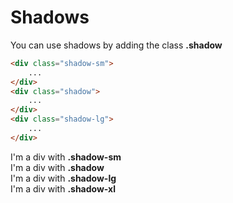 # Shadows 

You can use shadows by adding the class **.shadow**

``` html
<div class="shadow-sm"> 
    ...
</div> 
<div class="shadow"> 
    ...
</div> 
<div class="shadow-lg"> 
    ...
</div> 
```

<div class="row mt-4">
                        <div class="p-4 shadow-sm mb-4 mr-4 r">
                                I'm a div with <b>.shadow-sm</b>
                        </div>
                        <div class="p-4 shadow mb-4 mr-3 r">
                            I'm a div with <b>.shadow</b>
                        </div>
                        <div class="p-4 shadow-lg mb-4 mr-4 r">
                            I'm a div with <b>.shadow-lg</b>
                        </div>
                        <div class="p-4 shadow-xl mb-4 r">
                            I'm a div with <b>.shadow-xl</b>
                        </div>
                    </div>

